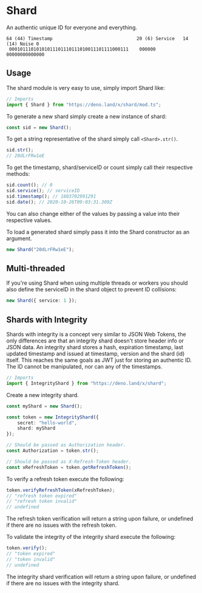 # Shard

An authentic unique ID for everyone and everything.

```
64 (44) Timestamp                               20 (6) Service   14 (14) Noise 0
 00010111010101011101110111010011101111000111    000000           00000000000000
```

## Usage

The shard module is very easy to use, simply import Shard like:

```ts
// Imports
import { Shard } from "https://deno.land/x/shard/mod.ts";
```

To generate a new shard simply create a new instance of shard:

```ts
const sid = new Shard();
```

To get a string representative of the shard simply call `<Shard>.str()`.

```ts
sid.str();
// 20dLrFRw1eE
```

To get the timestamp, shard/serviceID or count simply call their respective methods:

```ts
sid.count(); // 0
sid.service(); // serviceID
sid.timestamp(); // 1603702991291
sid.date(); // 2020-10-26T09:03:31.309Z
```

You can also change either of the values by passing a value into their respective values.

To load a generated shard simply pass it into the Shard constructor as an argument.

```ts
new Shard("20dLrFRw1eE");
```

## Multi-threaded

If you're using Shard when using multiple threads or workers you should also define the serviceID in the shard object to prevent ID collisions:

```ts
new Shard({ service: 1 });
```

## Shards with Integrity

Shards with integrity is a concept very similar to JSON Web Tokens, the only differences are that an integrity shard doesn't store header info or JSON data. An integrity shard stores a hash, expiration timestamp, last updated timestamp and issued at timestamp, version and the shard (id) itself. This reaches the same goals as JWT just for storing an authentic ID. The ID cannot be manipulated, nor can any of the timestamps.

```ts
// Imports
import { IntegrityShard } from "https://deno.land/x/shard";
```

Create a new integrity shard.

```ts
const myShard = new Shard();

const token = new IntegrityShard({
	secret: "hello-world",
	shard: myShard
});

// Should be passed as Authorization header.
const Authorization = token.str();

// Should be passed as X-Refresh-Token header.
const xRefreshToken = token.getRefreshToken();
```

To verify a refresh token execute the following:

```ts
token.verifyRefreshToken(xRefreshToken);
// "refresh token expired"
// "refresh token invalid"
// undefined
```

The refresh token verification will return a string upon failure, or undefined if there are no issues with the refresh token.

To validate the integrity of the integrity shard execute the following:

```ts
token.verify();
// "token expired"
// "token invalid"
// undefined
```

The integrity shard verification will return a string upon failure, or undefined if there are no issues with the integrity shard.
